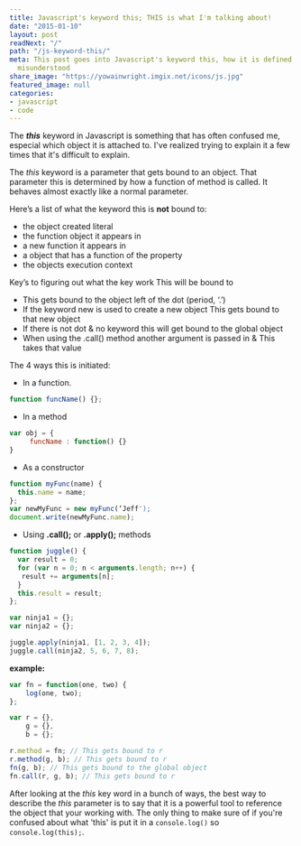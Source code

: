 ```yaml
---
title: Javascript's keyword this; THIS is what I'm talking about!
date: "2015-01-10"
layout: post
readNext: "/"
path: "/js-keyword-this/"
meta: This post goes into Javascript's keyword this, how it is defined & why it is
  misunderstood
share_image: "https://yowainwright.imgix.net/icons/js.jpg"
featured_image: null
categories:
- javascript
- code
---
```


The _**this**_ keyword in Javascript is something that has often confused me, especial which object it is attached to. I've realized trying to explain it a few times that it's difficult to explain.

The _this_ keyword is a parameter that gets bound to an object. That parameter this is determined by how a function of method is called. It behaves almost exactly like a normal parameter.

Here’s a list of what the keyword this is **not** bound to:

-  the object created literal
-  the function object it appears in
-  a new function it appears in
-  a object that has a function of the property
-  the objects execution context

Key’s to figuring out what the key work This will be bound to

-  This gets bound to the object left of the dot (period, ‘.’)
-  If the keyword new is used to create a new object This gets bound to that new object
-  If there is not dot & no keyword this will get bound to the global object
-  When using the .call() method another argument is passed in & This takes that value

The 4 ways this is initiated:

-  In a function.

```javascript
function funcName() {};
```

-  In a method

```javascript
var obj = {
     funcName : function() {}
}
```

-  As a constructor

```javascript
function myFunc(name) {
  this.name = name;
};
var newMyFunc = new myFunc(‘Jeff');
document.write(newMyFunc.name);
```

- Using **.call();** or **.apply();** methods

```javascript
function juggle() {
  var result = 0;
  for (var n = 0; n < arguments.length; n++) {
   result += arguments[n];
  }
  this.result = result;
};

var ninja1 = {};
var ninja2 = {};

juggle.apply(ninja1, [1, 2, 3, 4]);
juggle.call(ninja2, 5, 6, 7, 8);
```

**example:**

```javascript
var fn = function(one, two) {
    log(one, two);
};

var r = {},
    g = {},
    b = {};

r.method = fn; // This gets bound to r
r.method(g, b); // This gets bound to r
fn(g, b); // This gets bound to the global object
fn.call(r, g, b); // This gets bound to r
```

After looking at the _this_ key word in a bunch of ways, the best way to describe the _this_ parameter is to say that it is a powerful tool to reference the object that your working with. The only thing to make sure of if you're confused about what 'this' is put it in a `console.log()` so `console.log(this);`.
